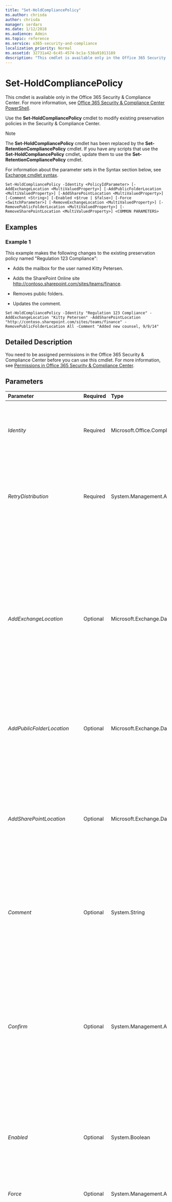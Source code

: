 ```yaml
---
title: "Set-HoldCompliancePolicy"
ms.author: chrisda
author: chrisda
manager: serdars
ms.date: 1/12/2018
ms.audience: Admin
ms.topic: reference
ms.service: o365-security-and-compliance
localization_priority: Normal
ms.assetid: 32731a42-6c45-4574-bc1a-538a91013189
description: "This cmdlet is available only in the Office 365 Security &amp; Compliance Center. For more information, see Office 365 Security &amp; Compliance Center PowerShell."
---
```


# Set-HoldCompliancePolicy

This cmdlet is available only in the Office 365 Security &amp; Compliance Center. For more information, see [Office 365 Security &amp; Compliance Center PowerShell](https://technet.microsoft.com/library/mt587091.aspx). 
  
Use the **Set-HoldCompliancePolicy** cmdlet to modify existing preservation policies in the Security &amp; Compliance Center.
  
> [!NOTE]
> The **Set-HoldCompliancePolicy** cmdlet has been replaced by the **Set-RetentionCompliancePolicy** cmdlet. If you have any scripts that use the **Set-HoldCompliancePolicy** cmdlet, update them to use the **Set-RetentionCompliancePolicy** cmdlet.
  
For information about the parameter sets in the Syntax section below, see [Exchange cmdlet syntax](https://technet.microsoft.com/library/bb123552.aspx). 
  
```
Set-HoldCompliancePolicy -Identity <PolicyIdParameter> [-AddExchangeLocation <MultiValuedProperty>] [-AddPublicFolderLocation <MultiValuedProperty>] [-AddSharePointLocation <MultiValuedProperty>] [-Comment <String>] [-Enabled <$true | $false>] [-Force <SwitchParameter>] [-RemoveExchangeLocation <MultiValuedProperty>] [-RemovePublicFolderLocation <MultiValuedProperty>] [-RemoveSharePointLocation <MultiValuedProperty>] <COMMON PARAMETERS>

```

## Examples
<a name="Examples"> </a>

### Example 1

This example makes the following changes to the existing preservation policy named "Regulation 123 Compliance":
  
- Adds the mailbox for the user named Kitty Petersen.
    
- Adds the SharePoint Online site http://contoso.sharepoint.com/sites/teams/finance.
    
- Removes public folders.
    
- Updates the comment.
    
```
Set-HoldCompliancePolicy -Identity "Regulation 123 Compliance" -AddExchangeLocation "Kitty Petersen" -AddSharePointLocation "http://contoso.sharepoint.com/sites/teams/finance" -RemovePublicFolderLocation All -Comment "Added new counsel, 9/9/14"
```

## Detailed Description
<a name="DetailedDescription"> </a>

You need to be assigned permissions in the Office 365 Security &amp; Compliance Center before you can use this cmdlet. For more information, see [Permissions in Office 365 Security &amp; Compliance Center](https://go.microsoft.com/fwlink/p/?LinkId=511920). 
  
## Parameters
<a name="DetailedDescription"> </a>

|**Parameter**|**Required**|**Type**|**Description**|
|:-----|:-----|:-----|:-----|
| _Identity_ <br/> |Required  <br/> |Microsoft.Office.CompliancePolicy.Tasks.PolicyIdParameter  <br/> | The _Identity_ parameter specifies the preservation policy that you want to modify. You can use any value that uniquely identifies the policy. For example: <br/>  Name <br/>  Distinguished name (DN) <br/>  GUID <br/> |
| _RetryDistribution_ <br/> |Required  <br/> |System.Management.Automation.SwitchParameter  <br/> |The  _RetryDistribution_ switch specifies whether to redistribute the policy to all Exchange Online and SharePoint Online locations. Locations whose initial distributions succeeded aren't included in the retry. Policy distribution errors are reported when you use this switch. <br/> |
| _AddExchangeLocation_ <br/> |Optional  <br/> |Microsoft.Exchange.Data.MultiValuedProperty  <br/> | The _AddExchangeLocation_ parameter specifies the mailboxes to add to the list of included mailboxes. Valid values are: <br/>  A mailbox <br/>  A distribution group or mail-enabled security group (all mailboxes that are currently members of the group). <br/>  To specify a mailbox or distribution group, you can use any value that uniquely identifies it. For example: <br/>  Name <br/>  Distinguished name (DN) <br/>  Email address <br/>  GUID <br/>  To enter multiple values, use the following syntax: `<value1>,<value2>,...<valueX>`. If the values contain spaces or otherwise require quotation marks, use the following syntax:  `"<value1>","<value2>",..."<valueX>"`.  <br/> |
| _AddPublicFolderLocation_ <br/> |Optional  <br/> |Microsoft.Exchange.Data.MultiValuedProperty  <br/> |The  _AddPublicFolderLocation_ parameter specifies that you want to add all public folders to the preservation policy. You use the value `All` for this parameter. <br/> |
| _AddSharePointLocation_ <br/> |Optional  <br/> |Microsoft.Exchange.Data.MultiValuedProperty  <br/> |The  _AddSharePointLocation_ parameter specifies the SharePoint Online sites to add to the list of included sites when you aren't using the value `All` for the _SharePointLocation_ parameter. You identify the site by its URL value. <br/> To enter multiple values, use the following syntax:  `<value1>,<value2>,...<valueX>`. If the values contain spaces or otherwise require quotation marks, use the following syntax:  `"<value1>","<value2>",..."<valueX>"`.  <br/> SharePoint Online sites can't be added to the policy until they have been indexed.  <br/> |
| _Comment_ <br/> |Optional  <br/> |System.String  <br/> |The  _Comment_ parameter specifies an optional comment. If you specify a value that contains spaces, enclose the value in quotation marks ("), for example: `"This is an admin note"`.  <br/> |
| _Confirm_ <br/> |Optional  <br/> |System.Management.Automation.SwitchParameter  <br/> | The _Confirm_ switch specifies whether to show or hide the confirmation prompt. How this switch affects the cmdlet depends on if the cmdlet requires confirmation before proceeding. <br/>  Destructive cmdlets (for example, **Remove-\*** cmdlets) have a built-in pause that forces you to acknowledge the command before proceeding. For these cmdlets, you can skip the confirmation prompt by using this exact syntax: `-Confirm:$false`.  <br/>  Most other cmdlets (for example, **New-\*** and **Set-\*** cmdlets) don't have a built-in pause. For these cmdlets, specifying the _Confirm_ switch without a value introduces a pause that forces you acknowledge the command before proceeding. <br/> |
| _Enabled_ <br/> |Optional  <br/> |System.Boolean  <br/> | The _Enabled_ parameter specifies whether the policy is enabled. Valid values are: <br/>  `$true`: The policy is enabled. This is the default value.  <br/>  `$false`: The policy is disabled.  <br/> |
| _Force_ <br/> |Optional  <br/> |System.Management.Automation.SwitchParameter  <br/> |The  _Force_ switch specifies whether to suppress warning or confirmation messages. You can use this switch to run tasks programmatically where prompting for administrative input is inappropriate. You don't need to specify a value with this switch. <br/> |
| _RemoveExchangeLocation_ <br/> |Optional  <br/> |Microsoft.Exchange.Data.MultiValuedProperty  <br/> | The _RemoveExchangeLocation_ parameter specifies the existing mailboxes to remove from the policy. Valid values are: <br/>  A mailbox <br/>  A distribution group or mail-enabled security group <br/>  To specify a mailbox or distribution group, you can use any value that uniquely identifies it. For example: <br/>  Name <br/>  Distinguished name (DN) <br/>  Email address <br/>  GUID <br/>  To enter multiple values, use the following syntax: `<value1>,<value2>,...<valueX>`. If the values contain spaces or otherwise require quotation marks, use the following syntax:  `"<value1>","<value2>",..."<valueX>"`.  <br/> |
| _RemovePublicFolderLocation_ <br/> |Optional  <br/> |Microsoft.Exchange.Data.MultiValuedProperty  <br/> |The  _RemovePublicFolderLocation_ parameter specifies that you want to remove all public folders from the preservation policy. You use the value `All` for this parameter. <br/> |
| _RemoveSharePointLocation_ <br/> |Optional  <br/> |Microsoft.Exchange.Data.MultiValuedProperty  <br/> |The  _RemoveSharePointLocation_ parameter specifies the SharePoint Online sites to remove from the list of included sites when you aren't using the value `All` for the _SharePointLocation_ parameter. You identify the site by its URL value. <br/> To enter multiple values, use the following syntax:  `<value1>,<value2>,...<valueX>`. If the values contain spaces or otherwise require quotation marks, use the following syntax:  `"<value1>","<value2>",..."<valueX>"`.  <br/> |
| _WhatIf_ <br/> |Optional  <br/> |System.Management.Automation.SwitchParameter  <br/> |This parameter is reserved for internal Microsoft use.  <br/> |
   
## Input Types
<a name="InputTypes"> </a>

To see the input types that this cmdlet accepts, see [Cmdlet Input and Output Types](http://go.microsoft.com/fwlink/p/?linkId=616387). If the Input Type field for a cmdlet is blank, the cmdlet doesn't accept input data. 
  
## Return Types
<a name="ReturnTypes"> </a>

To see the return types, which are also known as output types, that this cmdlet accepts, see [Cmdlet Input and Output Types](http://go.microsoft.com/fwlink/p/?linkId=616387). If the Output Type field is blank, the cmdlet doesn't return data. 
  

